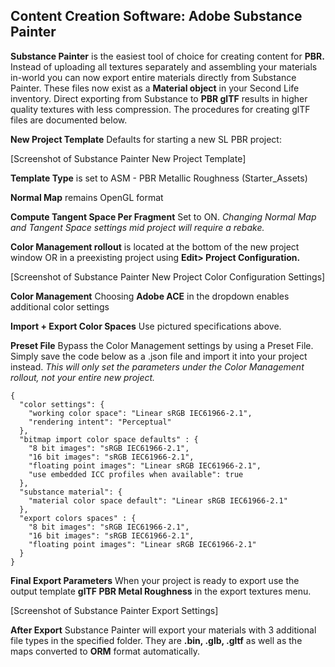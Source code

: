 ## Content Creation Software: Adobe Substance Painter ##

**Substance Painter** is the easiest tool of choice for creating content for **PBR.**
Instead of uploading all textures separately and assembling your materials in-world you can now export entire materials directly from Substance Painter. These files now exist as a **Material object** in your Second Life inventory. Direct exporting from Substance to **PBR glTF** results in higher quality textures with less compression. The procedures for creating glTF files are documented below.


**New Project Template** Defaults for starting a new SL PBR project:

[Screenshot of Substance Painter New Project Template]

**Template Type** is set to ASM - PBR Metallic Roughness (Starter_Assets)

**Normal Map** remains OpenGL format

**Compute Tangent Space Per Fragment** Set to ON. *Changing Normal Map and Tangent Space settings mid project will require a rebake.*

**Color Management rollout** is located at the bottom of the new project window OR in a preexisting project using **Edit> Project Configuration.**

[Screenshot of Substance Painter New Project Color Configuration Settings]


**Color Management** Choosing **Adobe ACE** in the dropdown enables additional color settings

**Import + Export Color Spaces** Use pictured specifications above. 

**Preset File** Bypass the Color Management settings by using a Preset File. Simply save the code below as a .json file and import it into your project instead. *This will only set the parameters under the Color Management rollout, not your entire new project.*

```
{ 
  "color settings": { 
    "working color space": "Linear sRGB IEC61966-2.1", 
    "rendering intent": "Perceptual" 
  }, 
  "bitmap import color space defaults" : { 
    "8 bit images": "sRGB IEC61966-2.1", 
    "16 bit images": "sRGB IEC61966-2.1", 
    "floating point images": "Linear sRGB IEC61966-2.1", 
    "use embedded ICC profiles when available": true 
  }, 
  "substance material": { 
    "material color space default": "Linear sRGB IEC61966-2.1" 
  }, 
  "export colors spaces" : { 
    "8 bit images": "sRGB IEC61966-2.1", 
    "16 bit images": "sRGB IEC61966-2.1", 
    "floating point images": "Linear sRGB IEC61966-2.1" 
  } 
} 

```

**Final Export Parameters** When your project is ready to export use the output template **glTF PBR Metal Roughness** in the export textures menu.

[Screenshot of Substance Painter Export Settings]

**After Export** Substance Painter will export your materials with 3 additional file types in the specified folder. They are **.bin, .glb, .gltf** as well as the maps converted to **ORM** format automatically. 

